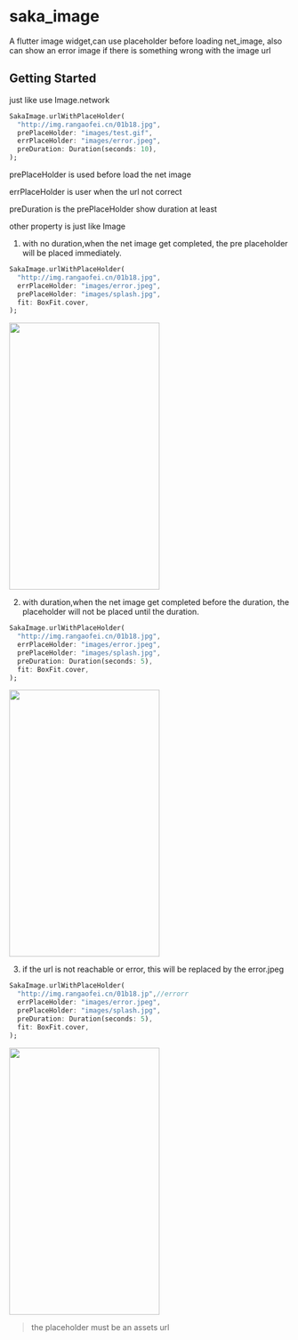# saka_image

A flutter image widget,can use placeholder before loading net_image,
also can show an error image if there is something wrong with the image url

## Getting Started

just like use Image.network

```dart
SakaImage.urlWithPlaceHolder(
  "http://img.rangaofei.cn/01b18.jpg",
  prePlaceHolder: "images/test.gif",
  errPlaceHolder: "images/error.jpeg",
  preDuration: Duration(seconds: 10),
);
 ```

prePlaceHolder is used before load the net image

errPlaceHolder is user when the url not correct

preDuration is the prePlaceHolder show duration at least

other property is just like Image
1. with no duration,when the net image get completed,
the pre placeholder will be placed immediately.

```dart
SakaImage.urlWithPlaceHolder(
  "http://img.rangaofei.cn/01b18.jpg",
  errPlaceHolder: "images/error.jpeg",
  prePlaceHolder: "images/splash.jpg",
  fit: BoxFit.cover,
);
```
<image src="https://raw.githubusercontent.com/rangaofei/saka_image/master/file_pic/no_pretime.gif" width=270 height=480>


2. with duration,when the net image get completed before the duration,
the placeholder will not be placed until the duration.

```dart
SakaImage.urlWithPlaceHolder(
  "http://img.rangaofei.cn/01b18.jpg",
  errPlaceHolder: "images/error.jpeg",
  prePlaceHolder: "images/splash.jpg",
  preDuration: Duration(seconds: 5),
  fit: BoxFit.cover,
);
```
<image src="https://raw.githubusercontent.com/rangaofei/saka_image/master/file_pic/with_5s_duration.gif" width=270 height=480>

3. if the url is not reachable or error,
this will be replaced by the error.jpeg
```dart
SakaImage.urlWithPlaceHolder(
  "http://img.rangaofei.cn/01b18.jp",//errorr
  errPlaceHolder: "images/error.jpeg",
  prePlaceHolder: "images/splash.jpg",
  preDuration: Duration(seconds: 5),
  fit: BoxFit.cover,
);
```
<image src="https://raw.githubusercontent.com/rangaofei/saka_image/master/file_pic/with_error.gif" width=270 height=480>

> the placeholder must be an assets url
